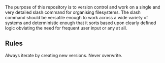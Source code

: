 The purpose of this repository is to version control and work on a single and very detailed slash command for organising filesystems. The slash command should be versatile enough to work across a wide variety of systems and deterministic enough that it sorts based upon clearly defined logic obviating the need for frequent user input or any at all. 

## Rules

Always iterate by creating new versions. Never overwrite.